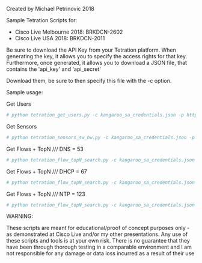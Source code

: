 Created by Michael Petrinovic 2018

Sample Tetration Scripts for:
* Cisco Live Melbourne 2018: BRKDCN-2602
* Cisco Live USA 2018: BRKDCN-2011


Be sure to download the API Key from your Tetration platform. When generating the key, it allows you to specify the access rights for that key. Furthermore, once generated, it allows you to download a JSON file, that contains the 'api_key' and 'api_secret'

Download them, be sure to then specify this file with the -c option.

Sample usage:

Get Users
```YAML
# python tetration_get_users.py -c kangaroo_sa_credentials.json -p https://kangaroo.cisco.com
```

Get Sensors
```YAML
# python tetration_sensors_sw_hw.py -c kangaroo_sa_credentials.json -p https://kangaroo.cisco.com
```

Get Flows + TopN /// DNS = 53
```YAML
# python tetration_flow_topN_search.py -c kangaroo_sa_credentials.json -p https://kangaroo.cisco.com --port 53 --limit 500 --hours 24
```

Get Flows + TopN /// DHCP = 67
```YAML
# python tetration_flow_topN_search.py -c kangaroo_sa_credentials.json -p https://kangaroo.cisco.com --port 67 --limit 500 --hours 24
```

Get Flows + TopN /// NTP = 123
```YAML
# python tetration_flow_topN_search.py -c kangaroo_sa_credentials.json -p https://kangaroo.cisco.com --port 123 --limit 500 --hours 24
```


WARNING:

These scripts are meant for educational/proof of concept purposes only - as demonstrated at Cisco Live and/or my other presentations. Any use of these scripts and tools is at your own risk. There is no guarantee that they have been through thorough testing in a comparable environment and I am not responsible for any damage or data loss incurred as a result of their use
